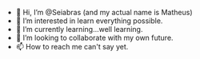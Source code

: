 - 👋 Hi, I’m @Seiabras (and my actual name is Matheus)
- 👀 I’m interested in learn everything possible.
- 🌱 I’m currently learning...well learning.
- 💞️ I’m looking to collaborate with my own future.
- 📫 How to reach me can't say yet.

<!---
Seiabras/Seiabras is a ✨ special ✨ repository because its `README.md` (this file) appears on your GitHub profile.
You can click the Preview link to take a look at your changes.
--->
